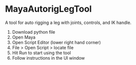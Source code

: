 # MayaAutorigLegTool
A tool for auto rigging a leg with joints, controls, and IK handle.

1) Download python file
2) Open Maya
3) Open Script Editor (lower right hand corner)
4) File > Open Script > locate file
5) Hit Run to start using the tool
6) Follow instructions in the UI window
